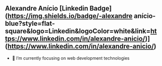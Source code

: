 ## Alexandre Anício [Linkedin Badge](https://img.shields.io/badge/-alexandre anício-blue?style=flat-square&logo=Linkedin&logoColor=white&link=https://www.linkedin.com/in/alexandre-anicio/)](https://www.linkedin.com/in/alexandre-anicio/)

- 🌱 I’m currently focusing on web development technologies
